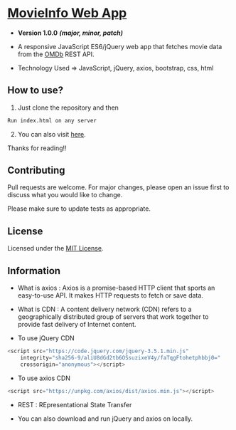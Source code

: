 # [MovieInfo Web App](https://arpitkekri.github.io/MovieInfo_JavaScript-jQuery/)
- __Version 1.0.0__ ***(major, minor, patch)***

- A responsive JavaScript ES6/jQuery web app that fetches movie data from the [OMDb](http://www.omdbapi.com/) REST API.

- Technology Used => JavaScript, jQuery, axios, bootstrap, css, html

## How to use?

1. Just clone the repository and then

```bash
Run index.html on any server
```

2. You can also visit [here](https://arpitkekri.github.io/MovieInfo_JavaScript-jQuery/).

Thanks for reading!!

## Contributing
Pull requests are welcome. For major changes, please open an issue first to discuss what you would like to change.

Please make sure to update tests as appropriate.

## License
Licensed under the [MIT License](LICENSE).

## Information
- What is axios : Axios is a promise-based HTTP client that sports an easy-to-use API. It makes HTTP requests to fetch or save data.

- What is CDN : A content delivery network (CDN) refers to a geographically distributed group of servers that work together to provide fast delivery of Internet content.

- To use jQuery CDN
```JavaScript
<script src="https://code.jquery.com/jquery-3.5.1.min.js" 
    integrity="sha256-9/aliU8dGd2tb6OSsuzixeV4y/faTqgFtohetphbbj0=" 
    crossorigin="anonymous"></script>
```

- To use axios CDN
```JavaScript
<script src="https://unpkg.com/axios/dist/axios.min.js"></script>
```
- REST : REpresentational State Transfer

- You can also download and run jQuery and axios on locally.